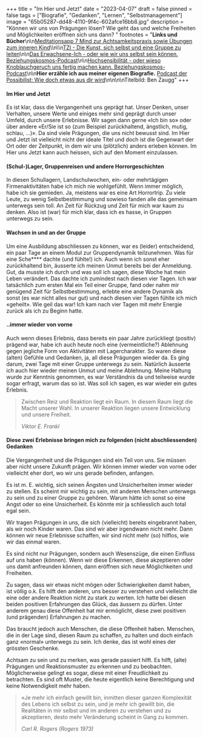 +++
title = "Im Hier und Jetzt"
date = "2023-04-07"
draft = false
pinned = false
tags = ["Biografie", "Gedanken", "Lernen", "Selbstmanagement"]
image = "65b05287-dd48-4110-9f4c-602afce16bb8.jpg"
description = "Können wir uns von Prägungen lösen? Wie geht das und welche Freiheiten und Möglichkeiten eröffnen sich uns dann? "
footnotes = "**Links und Bücher**\n\n[Meditationsapp 7 Mind zur Achtsamkeitspraxis sowie Übungen zum inneren Kind](https://www.7mind.de)\\\n\\\n[TZI - Die Kunst, sich selbst und eine Gruppe zu leiten](https://www.exlibris.ch/de/buecher-buch/deutschsprachige-buecher/cornelia-loehmer/tzi-die-kunst-sich-selbst-und-eine-gruppe-zu-leiten/id/9783608961225/)\n\n[Das Erwachsene-Ich - oder wie wir uns selbst sein können. Beziehungskosmos-Podcast](https://open.spotify.com/episode/5ebiNHoHcD8qXxmrpL825I?si=8d61de5247484095)\n\n[Hochsensibilität - oder wieso Knoblauchgeruch uns fertig machen kann. Beziehungskosmos-Podcast](https://open.spotify.com/episode/2S16jSEALRbMUYJXWb6Hxr?si=8be17bf542574d8a)\n\n**Hier erzähle ich aus meiner eigenen Biografie.** [Podcast der Possibilist: Wie doch etwas aus dir wird](https://derpossibilist.podigee.io/26-ben-zaugg)\n\n\n\nTitelbild: Ben Zaugg"
+++
#### Im Hier und Jetzt

Es ist klar, dass die Vergangenheit uns geprägt hat. Unser Denken, unser Verhalten, unsere Werte und einiges mehr sind geprägt durch unser Umfeld, durch unsere Erlebnisse. Wir sagen dann gerne «Ich bin so» oder über andere «Er/Sie ist so (zum Beispiel zurückhaltend, ängstlich, mutig, schlau, ...)». Da sind viele Prägungen, die uns nicht bewusst sind. Im Hier und Jetzt ist vielleicht nicht der ideale Titel und doch ist die Gegenwart der Ort oder der Zeitpunkt, in dem wir uns (plötzlich) anders erleben können. Im Hier uns Jetzt kann auch heissen, sich auf den Moment einzulassen. 

#### (Schul-)Lager, Gruppenreisen und andere Horrorgeschichten

In diesen Schullagern, Landschulwochen, ein- oder mehrtägigen Firmenaktivitäten habe ich mich nie wohlgefühlt. Wenn immer möglich, habe ich sie gemieden. Ja, meistens war es eine Art Horrortrip. Zu viele Leute, zu wenig Selbstbestimmung und sowieso fanden alle das gemeinsam unterwegs sein toll. An Zeit für Rückzug und Zeit für mich war kaum zu denken. Also ist (war) für mich klar, dass ich es hasse, in Gruppen unterwegs zu sein.

#### Wachsen in und an der Gruppe

Um eine Ausbildung abschliessen zu können, war es (leider) entscheidend, ein paar Tage an einem Modul zur Gruppendynamik teilzunehmen. Was für eine Sche\*\*\*\* dachte (und fühlte!) ich. Auch wenn ich sonst eher zurückhaltend bin, äusserte ich meinen Unmut bereits bei der Anmeldung. Gut, da musste ich durch und was soll ich sagen, diese Woche hat mein Leben verändert. Das dachte ich zumindest nach diesen vier Tagen. Ich war tatsächlich zum ersten Mal ein Teil einer Gruppe, fand oder nahm mir genügend Zeit für Selbstbestimmung, erlebte eine andere Dynamik als sonst (es war nicht alles nur gut) und nach diesen vier Tagen fühlte ich mich «geheilt». Wie geil das war! Ich kam nach vier Tagen mit mehr Energie zurück als ich zu Beginn hatte. 

#### ..immer wieder von vorne

Auch wenn dieses Erlebnis, dass bereits ein paar Jahre zurückliegt (positiv) prägend war, habe ich auch heute noch eine (vermeintliche?) Ablehnung gegen jegliche Form von Aktivitäten mit Lagercharakter. So waren diese (alten) Gefühle und Gedanken, ja, all diese Prägungen wieder da. Es ging darum, zwei Tage mit einer Gruppe unterwegs zu sein. Natürlich äusserte ich auch hier wieder meinen Unmut und meine Ablehnung. Meine Haltung wurde zur Kenntnis genommen, es war Verständnis da und teilweise wurde sogar erfragt, warum das so ist. Was soll ich sagen, es war wieder ein gutes Erlebnis.

> Zwischen Reiz und Reaktion liegt ein Raum. In diesem Raum liegt die Macht unserer Wahl. In unserer Reaktion liegen unsere Entwicklung und unsere Freiheit.
>
> *Viktor E. Frankl*

#### Diese zwei Erlebnisse bringen mich zu folgenden (nicht abschliessenden) Gedanken

Die Vergangenheit und die Prägungen sind ein Teil von uns. Sie müssen aber nicht unsere Zukunft prägen. Wir können immer wieder von vorne oder vielleicht eher dort, wo wir uns gerade befinden, anfangen.  

Es ist m. E. wichtig, sich seinen Ängsten und Unsicherheiten immer wieder zu stellen. Es scheint mir wichtig zu sein, mit anderen Menschen unterwegs zu sein und zu einer Gruppe zu gehören. Warum hätte ich sonst so eine Angst oder so eine Unsicherheit. Es könnte mir ja schliesslich auch total egal sein. 

Wir tragen Prägungen in uns, die sich (vielleicht) bereits eingebrannt haben, als wir noch Kinder waren. Das sind wir aber irgendwann nicht mehr. Dann können wir neue Erlebnisse schaffen, wir sind nicht mehr (so) hilflos, wie wir das einmal waren. 

Es sind nicht nur Prägungen, sondern auch Wesenszüge, die einen Einfluss auf uns haben (können). Wenn wir diese Erkennen, diese akzeptieren oder uns damit anfreunden können, dann eröffnen sich neue Möglichkeiten und Freiheiten. 

Zu sagen, dass wir etwas nicht mögen oder Schwierigkeiten damit haben, ist völlig o.k. Es hilft den anderen, uns besser zu verstehen und vielleicht die eine oder andere Reaktion nicht zu stark zu werten. Ich hatte bei diesen beiden positiven Erfahrungen das Glück, das äussern zu dürfen. Unter anderem genau diese Offenheit hat mir ermöglicht, diese zwei positiven (und prägenden) Erfahrungen zu machen. 

Das braucht jedoch auch Menschen, die diese Offenheit haben. Menschen, die in der Lage sind,[](https://www.7mind.de) diesen Raum zu schaffen, zu halten und doch einfach ganz «normal» unterwegs zu sein. Ich denke, das ist wohl eines der grössten Geschenke.

Achtsam zu sein und zu merken, was gerade passiert hilft. Es hilft, (alte) Prägungen und Reaktionsmuster zu erkennen und zu beobachten. Möglicherweise gelingt es sogar, diese mit einer Freudlichkeit zu betrachten. Es sind oft Muster, die heute eigentlich keine Berechtigung und keine Notwendigkeit mehr haben. 

> «Je mehr ich einfach gewillt bin, inmitten dieser ganzen Komplexität des Lebens ich selbst zu sein, und je mehr ich gewillt bin, die Realitäten in mir selbst und im anderen zu verstehen und zu akzeptieren, desto mehr Veränderung scheint in Gang zu kommen.
>
> *Carl R. Rogers (Rogers 1973)*